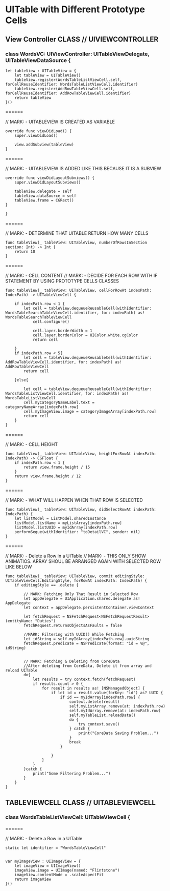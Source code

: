 # UITable with Different Prototype Cells

## View Controller CLASS // UIVIEWCONTROLLER

### class WordsVC: UIViewController: UITableViewDelegate, UITableViewDataSource {

    let tableView : UITableView = {
        let tableView = UITableView()
        tableView.register(WordsTableListViewCell.self, forCellReuseIdentifier: WordsTableListViewCell.identifier)
        tableView.register(AddRowTableViewCell.self, forCellReuseIdentifier: AddRowTableViewCell.identifier)
        return tableView
    }()
    
====== 

// MARK: - UITABLEVIEW IS CREATED AS VARIABLE

    override func viewDidLoad() {
        super.viewDidLoad()

        view.addSubview(tableView)
    }
    
====== 

// MARK: - UITABLEVIEW IS ADDED LIKE THIS BECAUSE IT IS A SUBVIEW

    override func viewDidLayoutSubviews() {
        super.viewDidLayoutSubviews()
        
        tableView.delegate = self
        tableView.dataSource = self
        tableView.frame = CGRect()
    }
    
    }
    
====== 

// MARK: - DETERMINE THAT UITABLE RETURN HOW MANY CELLS
    
       
    func tableView(_ tableView: UITableView, numberOfRowsInSection section: Int) -> Int {
        return 10
    }
    
====== 

// MARK: - CELL CONTENT
// MARK: - DECIDE FOR EACH ROW WITH IF STATEMENT BY USING PROTOTYPE CELLS CLASSES
    
    func tableView(_ tableView: UITableView, cellForRowAt indexPath: IndexPath) -> UITableViewCell {
        
        if indexPath.row < 1 {
            let cell = tableView.dequeueReusableCell(withIdentifier: WordsTableSearchTableViewCell.identifier, for: indexPath) as! WordsTableSearchTableViewCell
                cell.configure()
           
                cell.layer.borderWidth = 1
                cell.layer.borderColor = UIColor.white.cgColor
                return cell
            
        }
        if indexPath.row < 5{
            let cell = tableView.dequeueReusableCell(withIdentifier: AddRowTableViewCell.identifier, for: indexPath) as! AddRowTableViewCell
            return cell
            
        }else{
           
            let cell = tableView.dequeueReusableCell(withIdentifier: WordsTableListViewCell.identifier, for: indexPath) as! WordsTableListViewCell
            cell.myCategoryNameLabel.text = categoryNameArray[indexPath.row]
            cell.myImageView.image = categoryImageArray[indexPath.row]
            return cell
        }
    }
   
====== 

// MARK: - CELL HEIGHT

    func tableView(_ tableView: UITableView, heightForRowAt indexPath: IndexPath) -> CGFloat {
        if indexPath.row < 1 {
            return view.frame.height / 15
        }
        return view.frame.height / 12
    }
    
====== 

// MARK: - WHAT WILL HAPPEN WHEN THAT ROW IS SELECTED

    func tableView(_ tableView: UITableView, didSelectRowAt indexPath: IndexPath) {
        let listModel = ListModel.sharedInstance
        listModel.listName = myListArray[indexPath.row]
        listModel.listUUID = myIdArray[indexPath.row]
        performSegue(withIdentifier: "toDetailVC", sender: nil)
    }
    
====== 

// MARK: - Delete a Row in a UITable
// MARK: - THIS ONLY SHOW ANIMATIOS. ARRAY SHOUL BE ARRANGED AGAIN WITH SELECTED ROW LIKE BELOW

    func tableView(_ tableView: UITableView, commit editingStyle: UITableViewCell.EditingStyle, forRowAt indexPath: IndexPath) {
        if editingStyle == .delete {
        
            // MARK: Fetching Only That Result in Selected Row
            let appDelegate = UIApplication.shared.delegate as! AppDelegate
            let context = appDelegate.persistentContainer.viewContext
            
            let fetchRequest = NSFetchRequest<NSFetchRequestResult>(entityName: "Duties")
            fetchRequest.returnsObjectsAsFaults = false
            
            //MARK: Filtering with UUID() While Fetching
            let idString = self.myIdArray[indexPath.row].uuidString
            fetchRequest.predicate = NSPredicate(format: "id = %@", idString)
            
            
            // MARK: Fetching & Deleting from CoreData
            //After deleting from CoreData, Delete it from array and reload UITable
            do{
                let results = try context.fetch(fetchRequest)
                if results.count > 0 {
                    for result in results as! [NSManagedObject] {
                        if let id = result.value(forKey: "id") as? UUID {
                            if id == myIdArray[indexPath.row] {
                                context.delete(result)
                                self.myListArray.remove(at: indexPath.row)
                                self.myIdArray.remove(at: indexPath.row)
                                self.myTableList.reloadData()
                                do {
                                    try context.save()
                                } catch {
                                    print("CoreData Saving Problem...")
                                }
                                break
                            }
                            
                        }
                    }
                }             
            }catch {
                print("Some Filtering Problem...")
            }
        }
    }
    
    
## TABLEVIEWCELL CLASS // UITABLEVIEWCELL

### class WordsTableListViewCell: UITableViewCell {
    
====== 

// MARK: - Delete a Row in a UITable
    
    static let identifier = "WordsTableViewCell"
    
       
    var myImageView : UIImageView = {
        let imageView = UIImageView()
        imageView.image = UIImage(named: "Flintstone")
        imageView.contentMode = .scaleAspectFit
        return imageView
    }()
